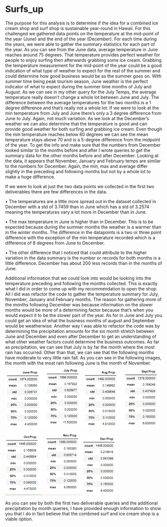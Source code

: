 # Surfs_up

The purpose for this analysis is to determine if the idea for a combined ice cream shop and surf shop is sustainable year-round in Hawaii. For this challenged we gathered data points on the temperature at the mid-point of the year (June) and the end of the year (December). For each time during the years, we were able to gather the summary statistics for each part of the year.
As you can see from the June data, average temperature in June reaches around 75 degrees. That temperature provides perfect weather for people to enjoy surfing then afterwards grabbing some ice cream.  Grabbing the temperature measurement for the mid-point of the year could be a good indication of what type of weather to expect for the rest of the summer and could determine how good business would be as the summer goes on. With summer time being peak tourism season, June weather is the perfect indicator of what to expect during the summer time months of July and August.  As we can see in my other query for the July Temps, the average temperature really doesn’t change a whole lot between June and July. The difference between the average temperatures for the two months is a 1 degree difference and that’s really not a whole lot. If we were to look at the min temperature from July and June there’s only a 3 degree difference from June to July. Again, not much variation. 
As we look at the December’s weather we can also determine that the temperature is good and can provide good weather for both surfing and grabbing ice cream. Even though the min temperature reaches below 60 degrees we can see the mean temperature stays above 70 and is a 5-degree difference from the midpoint of the year. To get the info and make sure that the numbers from December looked similar to the months before and after I wrote queries to get the summary data for the other months before and after December. Looking at the data, it appears that November, January and February temps are similar to the numbers for December. Again, the min, max and average differ slightly in the preceding and following months but not by a whole lot to make a huge difference. 

If we were to look at just the two data points we collected in the first two deliverables there are few differences in the data. 

•	The temperatures are a little more spread out in the dataset collected in December with a std of 3.7459 than in June which has a std of 3.2574 meaning the temperatures vary a lot more in December than in June. 

•	The max temperature in June is higher than in December. This is to be expected because during the summer months the weather is a warmer than in the winter months. The difference in the datapoints is a two or three point difference with the exception of the min temperature recorded which is a difference of 8 degrees from June to December. 

•	The other difference that I noticed that could attribute to the higher variation in the data summary is the number or records for both months is a little difference. December has about 200 less records than in the months of June. 

Additional information that we could look into would be looking into the temperature preceding and following the months collected. This is exactly what I did in order to come up with my recommendation to open the shop. All I did was refactor the code to gather the temperature summary for July, November, January and February months. The reason for gathering more of the months following December was because information on the slower months would be more of a determining factor because that’s when you would expect it to be the slower part of the year. As for in June and July you could get an idea of what the business months of august and September would be weatherwise. 
Another way I was able to refactor the code was by determining the precipitation amounts for the six month stretch between June and December and even after December to get an understanding of what other weather factors could determine the business outcomes. As far as precipitation, we can see that July is by far the month where the most rain has occurred. Other than that, we can see that the following months have moderate to very little rain fall. As you can see in the following images, the month with the most rain following June is the month of November.  
![](Images/June%20precp.PNG) ![](Images/July%20precp.PNG) ![](Images/Aug%20precp.PNG) ![](Images/Sept%20prep.PNG) ![](Images/Oct%20precp.PNG) ![](Images/Nov%20Precp.PNG) ![](Images/Dec%20Prcp.PNG)



As you can see by both the first two deliverable queries and the additional precipitation by month queries, I have provided enough information to show you that I do in fact believe that the combined surf and ice cream shop is a viable option.
